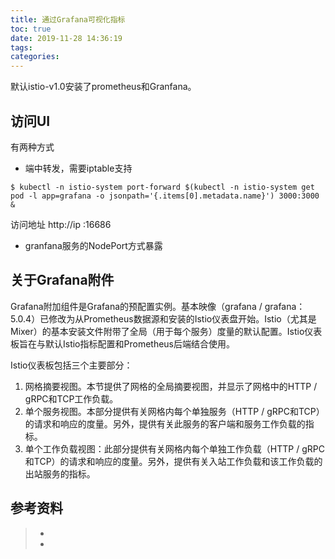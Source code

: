 ```yaml
---
title: 通过Grafana可视化指标
toc: true
date: 2019-11-28 14:36:19
tags:
categories:
---
```










默认istio-v1.0安装了prometheus和Granfana。

## 访问UI

有两种方式

- 端中转发，需要iptable支持

```
$ kubectl -n istio-system port-forward $(kubectl -n istio-system get pod -l app=grafana -o jsonpath='{.items[0].metadata.name}') 3000:3000 &
```

访问地址	http://ip :16686

- granfana服务的NodePort方式暴露



## 关于Grafana附件

Grafana附加组件是Grafana的预配置实例。基本映像（grafana / grafana：5.0.4）已修改为从Prometheus数据源和安装的Istio仪表盘开始。Istio（尤其是Mixer）的基本安装文件附带了全局（用于每个服务）度量的默认配置。Istio仪表板旨在与默认Istio指标配置和Prometheus后端结合使用。

Istio仪表板包括三个主要部分：

1. 网格摘要视图。本节提供了网格的全局摘要视图，并显示了网格中的HTTP / gRPC和TCP工作负载。
2. 单个服务视图。本部分提供有关网格内每个单独服务（HTTP / gRPC和TCP）的请求和响应的度量。另外，提供有关此服务的客户端和服务工作负载的指标。
3. 单个工作负载视图：此部分提供有关网格内每个单独工作负载（HTTP / gRPC和TCP）的请求和响应的度量。另外，提供有关入站工作负载和该工作负载的出站服务的指标。

## 参考资料
> - []()
> - []()
